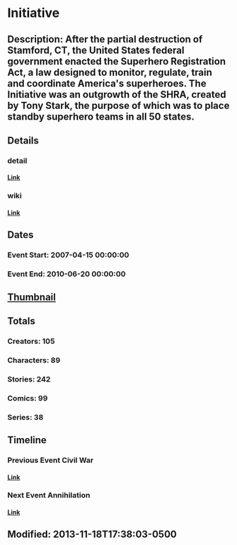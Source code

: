 # Initiative
## Description: After the partial destruction of Stamford, CT, the United States federal government enacted the Superhero Registration Act, a law designed to monitor, regulate, train and coordinate America's superheroes. The Initiative was an outgrowth of the SHRA, created by Tony Stark, the purpose of which was to place standby superhero teams in all 50 states.
## Details
### detail
#### [Link](http://marvel.com/comics/events/255/initiative?utm_campaign=apiRef&utm_source=225578a89fc76f3d20fbffda5d17a88d)
### wiki
#### [Link](http://marvel.com/universe/Initiative?utm_campaign=apiRef&utm_source=225578a89fc76f3d20fbffda5d17a88d)
## Dates
### Event Start: 2007-04-15 00:00:00
### Event End: 2010-06-20 00:00:00
## [Thumbnail](http://i.annihil.us/u/prod/marvel/i/mg/3/60/51ca144e65666.jpg)
## Totals
### Creators: 105
### Characters: 89
### Stories: 242
### Comics: 99
### Series: 38
## Timeline
### Previous Event Civil War
#### [Link](http://gateway.marvel.com/v1/public/events/238)
### Next Event Annihilation
#### [Link](http://gateway.marvel.com/v1/public/events/229)
## Modified: 2013-11-18T17:38:03-0500